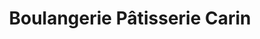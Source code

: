 ---
title: "Boulangerie Pâtisserie Carin"
url: /proville/boulangerie-patisserie-carin/
shop: boulangerie
---